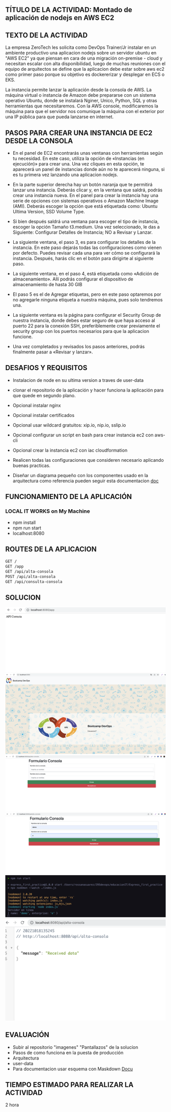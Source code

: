 ## TÍTULO DE LA ACTIVIDAD: Montado de aplicación de nodejs en AWS EC2

## TEXTO DE LA ACTIVIDAD

La empresa ZeroTech les solicita como DevOps Trainer/Jr instalar en un ambiente productivo una aplicacion nodejs sobre un servidor ubuntu en "AWS EC2" ya que piensan en cara de una migración on-premise - cloud y necesitan escalar con alta disponibilidad, luego de muchas reuniones con el equipo de arquitectos se define que la aplicacion debe estar sobre aws ec2 como primer paso porque su objetivo es dockererizar y desplegar en ECS o EKS.

La instancia permite lanzar la aplicación desde la consola de AWS. La máquina virtual o instancia de Amazon debe prepararse con un sistema operativo Ubuntu, donde se instalará Nginer, Unico, Python, SQL y otras herramientas que necesitaremos. Con la AWS console, modificaremos la máquina para que el servidor nos comunique la máquina con el exterior por una IP pública para que pueda lanzarse en internet. 

## PASOS PARA CREAR UNA INSTANCIA DE EC2 DESDE LA CONSOLA
- En el panel de EC2 encontrarás unas ventanas con herramientas según tu necesidad. En este caso, utiliza la opción de «Instancias (en ejecución)» para crear una. Una vez cliques en esta opción, te aparecerá un panel de instancias donde aún no te aparecerá ninguna, si es tu primera vez lanzando una aplicacion nodejs.

- En la parte superior derecha hay un botón naranja que te permitirá lanzar una instancia. Deberás clicar y, en la ventana que saldrá, podrás crear una instancia nueva.
En el panel para crear la instancia hay una serie de opciones con sistemas operativos o Amazon Machine Image (AMI). Deberás escoger la opción que está etiquetada como: Ubuntu Ultima Version, SSD Volume Type.

- Si bien después saldrá una ventana para escoger el tipo de instancia, escoger la opción  Tamaño t3.medium. Una vez seleccionado, le das a Siguiente: Configurar Detalles de Instancia; NO a Revisar y Lanzar.

- La siguiente ventana, el paso 3, es para configurar los detalles de la instancia. En este paso dejarás todas las configuraciones como vienen por defecto. Puedes revisar cada una para ver cómo se configurará la instancia. Después, harás clic en el botón para dirigirte al siguiente paso.

- La siguiente ventana, en el paso 4, está etiquetada como «Adición de almacenamiento». Allí podrás configurar el dispositivo de almacenamiento de hasta 30 GIB

- El paso 5 es el de Agregar etiquetas, pero en este paso optaremos por no agregarle ninguna etiqueta a nuestra máquina, pues solo tendremos una.

- La siguiente ventana es la página para configurar el Security Group de nuestra instancia, donde debes estar seguro de que haya acceso al puerto 22 para la conexión SSH, preferiblemente crear previamente el security group con los puertos necesarios para que la aplicacion funcione.

- Una vez completados y revisados los pasos anteriores, podrás finalmente pasar a «Revisar y lanzar». 

## DESAFIOS Y REQUISITOS

- Instalacion de node en su ultima version a traves de user-data 

- clonar el repositorio de la aplicación y hacer funciona la aplicación para que quede en segundo plano.

- Opcional instalar nginx

- Opcional instalar certificados

- Opcional usar wildcard gratuitos: xip.io, nip.io, sslip.io

- Opcional configurar un script en bash para crear instancia ec2 con aws-cli

- Opcional crear la instancia ec2 con iac cloudformation

- Realicen todas las configuraciones que consideren necesario aplicando buenas practicas.

- Diseñar un diagrama pequeño con los componentes usado en la arquitectura como referencia pueden seguir esta documentacion [doc](https://aws.amazon.com/es/getting-started/hands-on/deploy-nodejs-web-app/)

## FUNCIONAMIENTO DE LA APLICACIÓN
### LOCAL   IT WORKS on My Machine
- npm install 
- npm run start
- localhost:8080

## ROUTES DE LA APLICACION
```
GET /
GET /app
GET /api/alta-consola
POST /api/alta-consola
GET /api/consulta-consola
```

## SOLUCION

<img src="https://github.com/roxsross/bootcamp-ec2-challenge/raw/master/doc/1.png" alt="1" />

<img src="https://github.com/roxsross/bootcamp-ec2-challenge/raw/master/doc/2.png" alt="2" />

<img src="https://github.com/roxsross/bootcamp-ec2-challenge/raw/master/doc/3.png" alt="3" />

<img src="https://github.com/roxsross/bootcamp-ec2-challenge/raw/master/doc/4.png" alt="4" />

<img src="https://github.com/roxsross/bootcamp-ec2-challenge/raw/master/doc/5.png" alt="5" />

<img src="https://github.com/roxsross/bootcamp-ec2-challenge/raw/master/doc/6.png" alt="6" />

## EVALUACIÓN

* Subir al repositorio "imagenes" "Pantallazos" de la solucíon 
* Pasos de como funciona en la puesta de producción
* Arquitectura
* user-data
* Para documentacion usar esquema con Maskdown [Docu](https://docs.github.com/es/get-started/writing-on-github/getting-started-with-writing-and-formatting-on-github/basic-writing-and-formatting-syntax)

## TIEMPO ESTIMADO PARA REALIZAR LA ACTIVIDAD

2 hora

